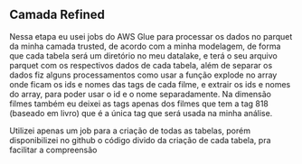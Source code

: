## Camada Refined

Nessa etapa eu usei jobs do AWS Glue para processar os dados no parquet da minha camada trusted, de acordo com a minha modelagem, de forma que cada tabela 
será um diretório no meu datalake, e terá o seu arquivo parquet com os respectivos dados de cada tabela, além de separar os dados fiz alguns processamentos
como usar a função explode no array onde ficam os ids e nomes das tags de cada filme, e extrair os ids e nomes do array, para poder usar o id e o nome separadamente.
Na dimensão filmes também eu deixei as tags apenas dos filmes que tem a tag 818 (baseado em livro) que é a única tag que será usada na minha análise.

Utilizei apenas um job para a criação de todas as tabelas, porém disponibilizei no github o código divido da criação de cada tabela, pra facilitar a compreensão
